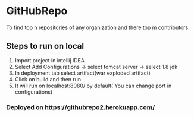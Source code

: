 # GitHubRepo

To find top n repositories of any organization and there top m contributors

## Steps to run on local
  1. Import project in intellij IDEA
  2. Select Add Configurations -> select tomcat server -> select 1.8 jdk
  3. In deployment tab select artifact(war exploded artifact)
  4. Click on build and then run
  5. It will run on localhost:8080/ by default( You can change port in configurations)
  
### Deployed on https://githubrepo2.herokuapp.com/
